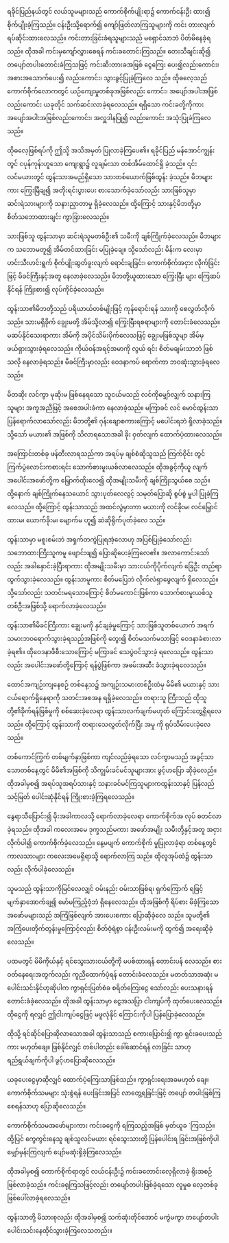 ရခိုင်ပြည်နယ်တွင် လယ်သူမများသည် ကောက်စိုက်ပျိုးရာ၌ ကောက်ငန်းဦး ထား၍ စိုက်ပျိုးခဲ့ကြသည်။ ငန်းဦးသို့ရောက်၍ ကျော်ဖြတ်လာကြသူများကို ကင်း တားလျက် ရပ်ဆိုင်းထားလေသည်။ ကင်းတားခြင်းခံရသူများသည် မရှောင်သာဘဲ ပိတ်မိနေခဲ့ရသည်။ ထိုအခါ ကင်းမှကျော်လွှားစေရန် ကင်းခတောင်းကြသည်။ တေးသီချင်းဆို၍ တပျော်တပါးတောင်းခံကြသဖြင့် ကင်းဆီးတားခအဖြစ် ငွေကြေး ပေး၍လည်းကောင်း၊ အစားအသောက်ပေး၍ လည်းကောင်း၊ သွားခွင့်ပြုခဲ့ကြလေ သည်။ ထိုဓလေ့သည် ကောက်စိုက်လောကတွင် ယဉ်ကျေးမှုတစ်ခုအဖြစ်လည်း ကောင်း၊ အပျော်အပါးအဖြစ်လည်းကောင်း ယခုတိုင် သက်ဆင်းလာခဲ့ရလေသည်။ ရရှိသော ကင်းခတို့ကိုကား အပျော်အပါးအဖြစ်လည်းကောင်း၊ အလှူဒါနပြု၍ လည်းကောင်း အသုံးပြုခဲကြလေသည်။

ထိုဓလေ့ဖြစ်ရပ်ကို ဤသို့ အသိအမှတ် ပြုလာခဲ့ကြပေ၏။ ရခိုင်ပြည် မန်အောင်ကျွန်းတွင် ငပုန်ကုန်းဟူသော ကျေးရွာ၌ လူချမ်းသာ တစ်အိမ်ထောင်ရှိ ခဲ့သည်။ ၎င်းလင်မယားတွင် ထွန်းသာအမည်ရှိသော သားတစ်ယောက်ဖြစ်ထွန်း ခဲ့သည်။ မိဘများကား ကြွေးမြီချ၍ အတိုးရင်းပွားပေး စားသောက်ခဲ့သော်လည်း သားဖြစ်သူမှာ ဆင်းရဲသားများကို သနားညှာတာမှု ရှိခဲ့လေသည်။ ထို့ကြောင့် သားနှင့်မိဘတို့မှာ စိတ်သဘောထားချင်း ကွာခြားလေသည်။

သားဖြစ်သူ ထွန်းသာမှာ ဆင်းရဲသူမတစ်ဦး၏ သမီးကို ချစ်ကြိုက်ခဲ့လေသည်။ မိဘများက သဘောမတူ၍ အိမ်တင်ထားခြင်း မပြုခဲ့ချေ။ သို့သော်လည်း မိန်းက လေးမှာ ဟင်းသီးဟင်းရွက် စိုက်ပျိုးဆွတ်ခူးလျက် ရောင်းချခြင်း၊ ကောက်စိုက်အငှား လိုက်ခြင်းဖြင့် မိခင်ကြီးနှင့်အတူ နေလာခဲ့လေသည်။ မိဘတို့ယူထားသော ကြွေးမြီး များ ကြေဆပ်နိုင်ရန် ကြိုးစား၍ လုပ်ကိုင်ခဲ့လေသည်။

ထွန်းသာ၏မိဘတို့သည် ပရိယာယ်တစ်မျိုးဖြင့် ကုန်ရောင်းရန် သားကို စေလွှတ်လိုက်သည်။ သားမရှိခိုက် ချွေးမတို့ အိမ်သို့လာ၍ ကြွေးမြီးရစရာများကို တောင်းခံလေသည်။ မဆပ်နိုင်သေးရာကား အိမ်ကို အပိုင်သိမ်းပိုက်လေသဖြင့် ချွေးမဖြစ်သူမျာ အိမ်မှ ဖယ်ရှားသွားခဲ့ရလေသည်။ ကိုယ်ဝန်အရင့်အမာကို လွယ် ရင်း စိတ်မချမ်းသာဘဲ ဖြစ်သလို နေလာခဲ့ရသည်။ မီခင်ကြီးမှာလည်း ဝေဒနာကပ် ရောက်ကာ ဘဝဆုံးသွားခဲ့ရလေသည်။

မိတဆိုး လင်ကွာ မုဆိုးမ ဖြစ်နေရသော သူငယ်မသည် လင်ကိုမျှော်လျှက် သနားကြသူများ အကူအညီဖြင့် အစေအပါးခံကာ နေလာခဲ့သည်။ မကြာခင် လင် မောင်ထွန်းသာ ပြန်ရောက်လာသော်လည်း မိဘတို့၏ ဂုန်းချောစကားကြောင့် မပေါင်းရဘဲ ရှိလာခဲ့သည်။ သို့သော် မယား၏ အဖြစ်ကို သိလာရသောအခါ ခိုး ဝှတ်လျက် ထောက်ပံ့ထားလေသည်။

အကြောင်းတစ်ခု ဖန်တီးလာရသည်ကာ အရပ်မှ ချစ်စံဆိုသူသည် ကြက်ဝိုင်း တွင် ကြက်ပွဲလောင်းကစားရင်း သောက်စားမူးယစ်လာလေသည်။ ထိုအခွင့်ကိုယူ လျက် အပေါင်းအဖော်တို့က မြှောက်ထိုးလေ၍ ထိုအမျိုးသမီးကို ချစ်ကြိုးသွယ်စေ သည်။ ထို့နောက် ချစ်ကြိုက်နေသယောင် သွားပုတ်လေလွင့် သမုတ်ပြောဆို စွပ်စွဲ မှုပါ ပြုခဲ့ကြလေသည်။ ထို့ကြောင့် ထွန်းသာသည် အထင်လွဲမှားကာ မယားကို လင်ခိုးမ၊ လင်မြှောင် ထားမ၊ ယောက်ခိုးမ၊ မျောက်မ ဟူ၍ ဆဲဆိုရိုက်ပုတ်ခဲ့လေ သည်။

ထွန်းသာမှာ မစူးစမ်းဘဲ အရှက်တကွဲပြုရအံ့လောဟု အပြစ်ပြုခဲ့သော်လည်း သဘောထားကြီးသူကမူ ဖျောင်းဖျ၍ ပြောဆိုပေးခဲ့ကြလေ၏။ အလာကောင်းသော် လည်း အခါနှောင်းခဲ့ပြီးရာကား ထိုအမျိုးသမီးမှာ သားငယ်ကိုပိုက်လျက် ခြေဦး တည်ရာ ထွက်သွားခဲ့လေသည်။ ထွန်းသာမူကား စိတ်မပြေဘဲ လိုက်လံရှာဖွေလျက် ရှိလေသည်။ သို့သော်လည်း သတင်းမရသောကြောင့် စိတ်မကောင်းဖြစ်ကာ သောက်စားမူးယစ်သူတစ်ဦးအဖြစ်သို့ ရောက်လာခဲ့လေသည်။

ထွန်းသာ၏မိခင်ကြီးကား ချွေးမကို နှင်ချခဲ့မှုကြောင့် သားဖြစ်သူတစ်ယောက် အရက်သမားဘဝရောက်သွားခဲ့ရသည့်အဖြစ်ကို တွေး၍ စိတ်မသက်မသာဖြင့် ဝေဒနာခံစားလာခဲ့ရ၏။ ထိုဝေဒနာဖိစီးသောကြောင့် မကြာခင် သေပွဲဝင်သွားခဲ့ ရလေသည်။ ထွန်းသာလည်း အပေါင်းအဖော်တို့ကြောင့် ရန်ပွဲဖြစ်ကာ အဖမ်းအဆီး ခံသွားခဲ့ရလေသည်။

ထောင်အကျဉ်းကျနေစဉ် တစ်နေ့သ၌ အကျဉ်းသမားတစ်ဦးထံမှ မိမိ၏ မယားနှင့် သားငယ်ရောက်ရှိနေရာကို သတင်းအစအန ရရှိခဲ့လေသည်။ တရားသူ ကြီးသည် ထိုသူတို့၏ခိုက်ရန်ဖြစ်မှုကို စစ်ဆေးခဲ့လေရာ ထွန်းသာလက်ချက်မဟုတ် ကြောင်းတွေ့ရှိရလေသည်။ ထို့ကြောင့် ထွန်းသာကို တရားသေလွှတ်လိုက်ပြီး အမှု ကို ရုပ်သိမ်းပေးခဲ့လေသည်။

တစ်ကောင်ကြွက် တစ်မျက်နှာဖြစ်ကာ ကျင်လည်ခဲ့ရသော လင်ကွာမသည် အခွင့်သာသောတစ်နေ့တွင် မိမိ၏အဖြစ်ကို သိကျွမ်းခင်မင်သူများအား ဖွင့်ဟပြော ဆိုခဲ့လေည်။ ထိုအခါမှစ၍ အရပ်သူအရပ်သားနှင့် သနားခင်မင်ကြသူများကထွန်းသာနှင့် ပြန်လည်သင့်မြတ် ပေါင်းဆုံနိုင်ရန် ကြိုးစားခဲ့ကြရလေသည်။

နွေရာသီပြောင်း၍ မိုးအခါကာလသို့ ရောက်လာခဲ့လေရာ ကောက်စိုက်အ လုပ် စတင်လာခဲ့ရသည်။ ထိုအခါ ကလေးအမေ ဒုက္ခသည်မကား အဖော်အမျိုး သမီးတို့နှင့်အတူ အငှားလိုက်ပါ၍ ကောက်စိုက်ခဲ့လေသည်။ နေ့မပျက် ကောက်စိုက် မှုပြုလာခဲ့ရာ တစ်နေ့တွင် ကာလသားများ ကလေးအမေရှိရာသို့ ရောက်လာကြ သည်။ ထိုလူအုပ်ထဲ၌ ထွန်းသာလည်း လိုက်ပါခဲ့လေသည်။

သူမသည် ထွန်းသာကိုမြင်လေလျှင် ဝမ်းနည်း ဝမ်းသာဖြစ်ရ၊ ရှက်ကြောက် ရဖြင့် မျက်နှာအောက်ချ၍ မော်မကြည့်ဝံ့ဘဲ ရှိနေလေသည်။ ထိုအဖြစ်ကို ရိပ်စား မိခဲ့ကြသော အဖော်မများသည် အကြံဖြစ်လျက် အားပေးစကား ပြောဆိုခဲ့လေ သည်။ သူမတို့၏ အကြံပေးတိုက်တွန်းမှုကြောင့်လည်း စိတ်ဝံ့ရဲစွာ ငန်းဦးလမ်းမကို ထွက်၍ အရေးဆိုခဲ့လေသည်။

ပထမတွင် မိမိကိုယ်နှင့် ရင်သွေးသားငယ်တို့ကို မပစ်ထားရန် တောင်းပန် လေသည်။ စားဝတ်နေရေးအတွက်လည်း ကူညီထောက်ပံ့ရန် တောင်းခံလေသည်။ မတတ်သာအဆုံး မပေါင်းသင်းနိုင်ဟုဆိုပါက ကွာရှင်းပြတ်စဲခ စရိတ်ကြေးငွေ သော်လည်း ပေးသနားရန် တောင်းခံခဲ့လေသည်။ ထိုအခါ ထွန်းသာမှာ ငွေအသပြာ ငါးကျပ်ကို ထုတ်ပေးလေသည်။ ထိုငွေကို ရလျှင် ဤငါးကျပ်ငွေဖြင့် မဖူလုံနိုင် ကြောင်းကိုပါ ပြန်ပြောခဲ့လေသည်။

ထိုသို့ ရင်ဆိုင်ပြောဆိုလာသောအခါ ထွန်းသာသည် စကားပြောင်း၍ ကွာ ရှင်းခပေးသည်ကား မဟုတ်ချေ။ ဖြစ်နိုင်လျှင် တစ်ပါတည်း ခေါ်ဆောင်ရန် လာခြင်း သာဟု ရည်ရွယ်ချက်ကိုပါ ဖွင့်ဟပြောဆိုလေသည်။

ယခုပေးငွေမှာဆိုလျှင် ထောက်ပံ့ကြေးသာဖြစ်သည်။ ကွာရှင်းရေးအခမဟုတ် ချေ။ ကောက်စိုက်သမများ သုံးစွဲရန် ပေးခြင်းအပြင် လာတွေ့ရခြင်းဖြင့် တပျော် တပါးဖြစ်ကြစေရန်သာဟု ပြောဆိုလေသည်။

ကောက်စိုက်သမအဖော်များကား ကင်းခငွေကို ရကြသည့်အဖြစ် မှတ်ယူခ `ကြသည်။ ထို့ပြင် ကွေကွင်းနေသူ ချစ်သူလင်မယား ရင်သွေးသားတို့ ပြန်ပေါင်းရ ခြင်းအဖြစ်ကိုပါ မျှော်မှန်းကြလျက် ပျော်မဆုံးရှိခဲ့ကြလေသည်။

ထိုအခါမှစ၍ ကောက်စိုက်ရာတွင် လယ်ငန်းဦး၌ ကင်းခတောင်းလေ့ရှိလာခဲ့ ရိုးအစဉ်ဖြစ်လာခဲ့သည်။ ကင်းခရုကြသဖြင့်လည်း တပျော်တပါးဖြစ်ခဲ့ရသော လူမှုဓ လေ့တစ်ခုဖြစ်ပေါ်လာခဲ့ရလေသည်။

ထွန်းသာတို့ မိသားစုလည်း ထိုအခါမှစ၍ သက်ဆုံးတိုင်အောင် မကွဲမကွာ တပျော်တပါး ပေါင်းသင်းနေထိုင်သွားခဲ့ကြလေသတည်း။